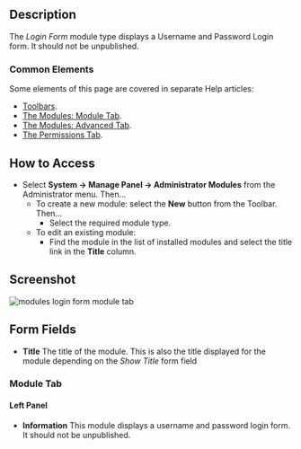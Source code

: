 <!-- Filename: Help4.x:Admin_Modules:_Login_Form / Display title: Modules: Login Form -->

## Description

The *Login Form* module type displays a Username and Password Login form. It 
should not be unpublished.

### Common Elements

Some elements of this page are covered in separate Help articles:

* [Toolbars](jdocmanual?article=help/common-elements/toolbars).
* [The Modules: Module Tab](jdocmanual?article=help/modules/modules-module-tab).
* [The Modules: Advanced Tab](jdocmanual?article=help/modules/modules-advanced-tab).
* [The Permissions Tab](jdocmanual?article=help/common-elements/edit-permissions).

## How to Access

- Select **System → Manage Panel → Administrator Modules** from
  the Administrator menu. Then...
  - To create a new module: select the **New** button from the Toolbar. Then...
    - Select the required module type.
  - To edit an existing module:
    - Find the module in the list of installed modules and select the
      title link in the **Title** column.

## Screenshot

![modules login form module tab](../../../en/images/modules-admin/modules-login-form-module-tab.png)

## Form Fields

- **Title** The title of the module. This is also the title displayed
  for the module depending on the *Show Title* form field

### Module Tab

#### Left Panel

- **Information** This module displays a username and password login
  form. It should not be unpublished.
